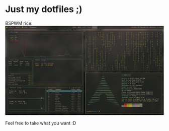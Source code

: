 # Just my dotfiles ;)

BSPWM rice:
![Screenshot1](screenshot.png) 

Feel free to take what you want :D

